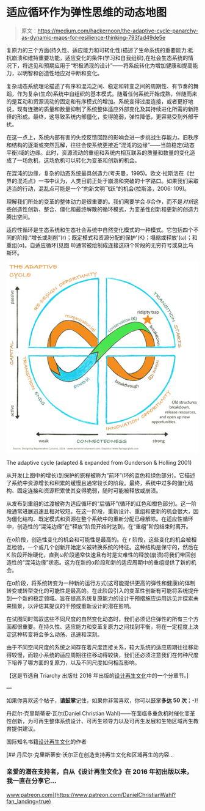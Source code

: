 # 适应循环作为弹性思维的动态地图

> 原文：<https://medium.com/hackernoon/the-adaptive-cycle-panarchy-as-dynamic-maps-for-resilience-thinking-793fad49de5e>

复原力的三个方面(持久性、适应能力和可转化性)描述了生命系统的重要能力:抵抗崩溃和维持重要功能，适应变化的条件(学习和自我组织),在社会生态系统的情况下，将远见和预期应用于“积极涌现的设计”——将系统转化为增加健康和提高能力，以明智和创造性地应对中断和变化。

复杂动态系统理论描述了有序和混沌之间、稳定和转变之间的周期性、有节奏的舞蹈，作为复杂(生命)系统中自组织的基本模式。随着任何系统开始成熟，伴随而来的是互动和资源流动的固定和有序模式的增加。系统变得过度连接，或者更好地说，现有连接的质量和数量抑制了系统整体适应外部变化及其持续进化所需的新路径的形成。最终，这导致系统内部僵化，变得脆弱，弹性降低，更容易受到外部干扰。

在这一点上，系统内部有害的失控反馈回路的影响会进一步挑战生存能力。旧秩序和结构的逐渐或突然瓦解，往往会使系统更接近“混沌的边缘”——当前稳定(动态平衡)域的边缘。此时，资源流动的重组和系统内相互联系的质量和数量的变化造成了一场危机，这场危机可以转化为变革和创新的机会。

在混沌的边缘，复杂的动态系统最具创造力(考夫曼，1995)。欧文·拉斯洛在《世界的混沌点》一书中认为，人类目前正处于崩溃和突破的十字路口。如果我们采取适当的行动，混乱点可能是一个“向新文明飞跃”的机会(拉斯洛，2006: 109)。

理解我们所处的变革的整体动力是很重要的。我们需要学会*与*合作，而不是*对抗*这些创造性创新、整合、僵化和最终解散的循环模式，为变革性创新和更新的创造力腾出空间。

适应性循环是生态系统和生态社会系统中自然变化模式的一种模式。它包括四个不同的阶段:“增长或剥削”(r)；既定模式和资源分配的保护'(K)；塌缩或释放'(ω)；和重组(α)。自适应循环(见图 8)通常被绘制成连接这四个阶段的无穷符号或莫比乌斯环。

![](img/49dc64e03d359d35c92be175616997fe.png)

The adaptive cycle (adapted & expanded from Gunderson & Holling 2001)

从开发(上图中的增长)到保护的旅程被称为“前环”(环的蓝色和绿色部分)。它描述了系统中资源增长和积累的缓慢且通常较长的阶段。最终，系统中过多的僵化结构、固定连接和资源积累使其变得脆弱，随时可能被释放或崩溃。

从发布到重组的过渡被称为适应循环的“后循环”(循环的红色和橙色部分)。这一阶段通常进展迅速且相对较短。在这一阶段，重新设计、重组和更新的机会很大，因为僵化结构、既定模式和资源在整个系统中的重新分配已经解除。在适应性循环中，创造性的“混沌边缘”在“释放”阶段开始时达到，在“重组”阶段结束时离开。

在α阶段，创造性变化的机会和可能性是最高的。在 r 阶段，这些变化的机会被相互检验，一个或几个创新开始定义被转换系统的特征。这种结构是保守的，然后在 K 阶段开始硬化，直到ω阶段通常快速且有时是灾难性的释放(崩溃)将我们带回创造性的“混沌边缘”状态。这为在新的α阶段和新的适应周期中的重组提供了新的机会。

在α阶段，将系统转变为一种新的运行方式(这可能提供更高的弹性和健康)的体制转变或转型变化的可能性是最高的。在此阶段引入的变革性创新有可能将系统提升到一个新的稳定领域。旨在提高系统复原能力的设计干预措施应运用远见并探索未来情景，以评估其提议的干预或重新设计的潜在影响。

在试图同时驾驭这些不同尺度的自然变化动态时，我们必须记住弹性的所有三个方面都很重要。在持久性、适应能力和变革复原力之间找到平衡，将在一定程度上决定这种转变将会多么动荡、迅速和深刻。

由于不同空间尺度的系统之间存在着尺度连接关系，较大系统的适应周期往往移动得较慢，而较小系统的适应周期往往移动得较快，我们还必须注意我们在何种尺度下培养了哪方面的复原力，以及不同尺度如何相互影响。

【这是节选自 Triarchy 出版社 2016 年出版的[设计再生文化](https://www.triarchypress.net/drc.html?source=post_page---------------------------)中的一个分章节。]

—

如果你喜欢这个帖子，**请鼓掌**记住，如果你非常喜欢，你可以鼓掌**多达 50 次**；-)!

丹尼尔·克里斯蒂安·瓦尔(Daniel Christian Wahl)——在面临多重危机时催化变革性创新，为可再生整体系统设计、可再生领导力以及可再生发展和生物区域再生教育提供建议。

国际知名书籍[设计再生文化](https://www.triarchypress.net/drc.html?source=post_page---------------------------)的作者

[](https://www.patreon.com/DanielChristianWahl?fan_landing=true) [## 丹尼尔·克里斯蒂安·沃尔正在创造支持再生文化和区域再生的内容…

### 亲爱的潜在支持者，自从《设计再生文化》在 2016 年初出版以来，我一直在分享它…

www.patreon.com](https://www.patreon.com/DanielChristianWahl?fan_landing=true)